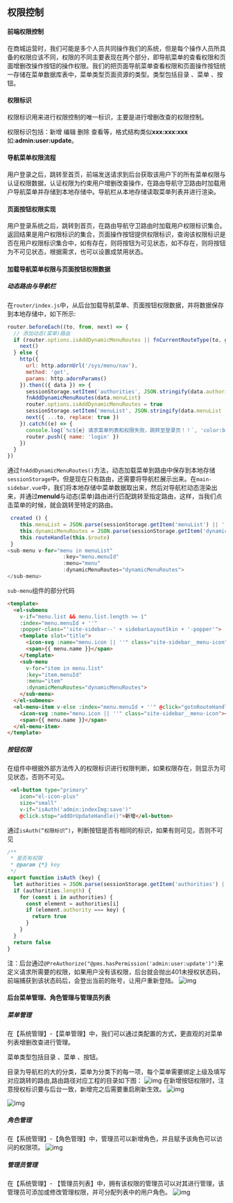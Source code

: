 ## 权限控制

#### 前端权限控制

在商城运营时，我们可能是多个人员共同操作我们的系统，但是每个操作人员所具备的权限应该不同，权限的不同主要表现在两个部分，即导航菜单的查看权限和页面增删改操作按钮的操作权限。我们的把页面导航菜单查看权限和页面操作按钮统一存储在菜单数据库表中，菜单类型页面资源的类型。类型包括目录 、菜单 、按钮。

#### 权限标识

权限标识用来进行权限控制的唯一标识，主要是进行增删改查的权限控制。

权限标识包括：新增 编辑 删除 查看等，格式结构类似**xxx:xxx:xxx** 如:**admin:user:update**。

#### 导航菜单权限流程

用户登录之后，跳转至首页，前端发送请求到后台获取该用户下的所有菜单权限与认证权限数据，认证权限为约束用户增删改查操作，在路由导航守卫路由时加载用户导航菜单并存储到本地存储中。导航栏从本地存储读取菜单列表并进行渲染。

#### 页面按钮权限实现

用户登录系统之后，跳转到首页，在路由导航守卫路由时加载用户权限标识集合。返回结果是用户权限标识的集合，页面操作按钮提供权限标识，查询该权限标识是否在用户权限标识集合中，如有存在，则将按钮为可见状态，如不存在，则将按钮为不可见状态，根据需求，也可以设置成禁用状态。

#### 加载导航菜单权限与页面按钮权限数据

##### 动态路由与导航栏

在`router/index.js`中，从后台加载导航菜单、页面按钮权限数据，并将数据保存到本地存储中，如下所示:

```javascript
router.beforeEach((to, from, next) => {
  // 添加动态(菜单)路由
  if (router.options.isAddDynamicMenuRoutes || fnCurrentRouteType(to, globalRoutes) === 'global') {
    next()
  } else {
    http({
      url: http.adornUrl('/sys/menu/nav'),
      method: 'get',
      params: http.adornParams()
    }).then(({ data }) => {
      sessionStorage.setItem('authorities', JSON.stringify(data.authorities || '[]'))
      fnAddDynamicMenuRoutes(data.menuList)
      router.options.isAddDynamicMenuRoutes = true
      sessionStorage.setItem('menuList', JSON.stringify(data.menuList || '[]'))
      next({ ...to, replace: true })
    }).catch((e) => {
      console.log(`%c${e} 请求菜单列表和权限失败，跳转至登录页！！`, 'color:blue')
      router.push({ name: 'login' })
    })
  }
})
```

通过`fnAddDynamicMenuRoutes()`方法，动态加载菜单到路由中保存到本地存储`sessionStorage`中。但是现在只有路由，还需要将导航栏展示出来。在`main-sidebar.vue`中，我们将本地存储中菜单数据取出来，然后对导航栏动态渲染出来，并通过**menuId**与动态(菜单)路由进行匹配跳转至指定路由，这样，当我们点击菜单的时候，就会跳转至特定的路由。

```javascript
 created () {
 	this.menuList = JSON.parse(sessionStorage.getItem('menuList') || '[]')
 	this.dynamicMenuRoutes = JSON.parse(sessionStorage.getItem('dynamicMenuRoutes') || '[]')
 	this.routeHandle(this.$route)
 }
<sub-menu v-for="menu in menuList"
                  :key="menu.menuId"
                  :menu="menu"
                  :dynamicMenuRoutes="dynamicMenuRoutes">
</sub-menu>
```

`sub-menu`组件的部分代码

```html
<template>
  <el-submenu 
    v-if="menu.list && menu.list.length >= 1"
    :index="menu.menuId + ''"
    :popper-class="'site-sidebar--' + sidebarLayoutSkin + '-popper'">
    <template slot="title">
      <icon-svg :name="menu.icon || ''" class="site-sidebar__menu-icon"></icon-svg>
      <span>{{ menu.name }}</span>
    </template>
    <sub-menu
      v-for="item in menu.list" 
      :key="item.menuId"
      :menu="item"
      :dynamicMenuRoutes="dynamicMenuRoutes">
    </sub-menu>
  </el-submenu>
  <el-menu-item v-else :index="menu.menuId + ''" @click="gotoRouteHandle(menu)">
    <icon-svg :name="menu.icon || ''" class="site-sidebar__menu-icon"></icon-svg>
    <span>{{ menu.name }}</span>
  </el-menu-item>
</template>
```

##### 按钮权限

在组件中根据外部方法传入的权限标识进行权限判断，如果权限存在，则显示为可见状态，否则不可见。

```html
 <el-button type="primary"
    icon="el-icon-plus"
    size="small"
    v-if="isAuth('admin:indexImg:save')"
    @click.stop="addOrUpdateHandle()">新增</el-button>
```

通过`isAuth(“权限标识”)`，判断按钮是否有相同的标识，如果有则可见，否则不可见

```javascript
/**
 * 是否有权限
 * @param {*} key
 */
export function isAuth (key) {
  let authorities = JSON.parse(sessionStorage.getItem('authorities') || '[]')
  if (authorities.length) {
    for (const i in authorities) {
      const element = authorities[i]
      if (element.authority === key) {
        return true
      }
    }
  }
  return false
}
```

注：后台通过`@PreAuthorize("@pms.hasPermission('admin:user:update')")`来定义请求所需要的权限，如果用户没有该权限，后台就会抛出401未授权状态码，前端捕获到该状态码后，会登出当前的账号，让用户重新登陆。
![img](https://box.kancloud.cn/627e371fbaf45d74782a99fb888026ec_546x519.png)

#### 后台菜单管理、角色管理与管理员列表

##### 菜单管理

在【系统管理】-【菜单管理】中，我们可以通过类配置的方式，更直观的对菜单列表增删改查进行管理。

菜单类型包括目录 、菜单 、按钮。

目录为导航栏的大的分类，菜单为分类下的每一项，每个菜单需要绑定上级及填写对应跳转的路由,路由路径对应工程的目录如下图：
![img](https://box.kancloud.cn/fc23477a687599f9e01dee8f45f3b161_706x608.png)
在新增按钮权限时，注意授权标识要与后台一致，新增完之后需要重启刷新生效。
![img](https://box.kancloud.cn/6ffabbbbf2b4f641126dd946f5d79f99_699x432.png)

![img](https://box.kancloud.cn/0e22aebd4c42f3a48e2bf3a7b4e43548_770x82.png)

##### 角色管理

在【系统管理】-【角色管理】中，管理员可以新增角色，并且赋予该角色可以访问的权限项。
![img](https://box.kancloud.cn/2da280c4cb37ac290875afba404c15be_1374x959.png)

##### 管理员管理

在【系统管理】- 【管理员列表】中，拥有该权限的管理员可以对其进行管理，该管理员可添加或修改管理权限，并可分配列表中的用户角色。
![img](https://box.kancloud.cn/6e086f97d7d3adfa80cb1d25ff078c9e_677x429.png)